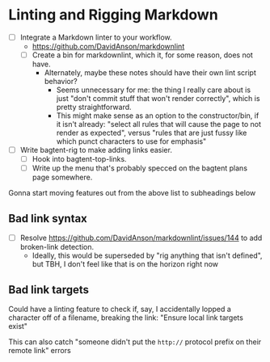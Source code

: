 # Linting and Rigging Markdown

- [ ] Integrate a Markdown linter to your workflow.
  - https://github.com/DavidAnson/markdownlint
  - [ ] Create a bin for markdownlint, which it, for some reason, does not have.
    - Alternately, maybe these notes should have their own lint script behavior?
      - Seems unnecessary for me: the thing I really care about is just "don't commit stuff that won't render correctly", which is pretty straightforward.
      - This might make sense as an option to the constructor/bin, if it isn't already: "select all rules that will cause the page to not render as expected", versus "rules that are just fussy like which punct characters to use for emphasis"
- [ ] Write bagtent-rig to make adding links easier.
  - [ ] Hook into bagtent-top-links.
  - [ ] Write up the menu that's probably specced on the bagtent plans page somewhere.

Gonna start moving features out from the above list to subheadings below

## Bad link syntax

  - [ ] Resolve https://github.com/DavidAnson/markdownlint/issues/144 to add broken-link detection.
    - Ideally, this would be superseded by "rig anything that isn't defined", but TBH, I don't feel like that is on the horizon right now

## Bad link targets

Could have a linting feature to check if, say, I accidentally lopped a character off of a filename, breaking the link: "Ensure local link targets exist"

This can also catch "someone didn't put the `http://` protocol prefix on their remote link" errors
